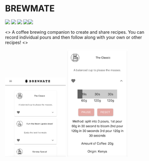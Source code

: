 # BREWMATE

<div align="left">
  <img src="https://img.shields.io/badge/react-%2320232a.svg?style=for-the-badge&logo=react&logoColor=%2361DAFB"/>
  <img src="https://img.shields.io/badge/javascript-%23323330.svg?style=for-the-badge&logo=javascript&logoColor=%23F7DF1E"/>
  <img src="https://img.shields.io/badge/node.js-6DA55F?style=for-the-badge&logo=node.js&logoColor=white"/> 
  <img src="https://img.shields.io/badge/express.js-%23404d59.svg?style=for-the-badge&logo=express&logoColor=%2361DAFB"/><img src="https://img.shields.io/badge/Mongoose-black?style=for-the-badge&logo=Mongoose&logoColor=white"/>
</div>

<>
A coffee brewing companion to create and share recipes. You can record individual pours and then follow along with your own or other recipes!
<>

<div>
  <img src="site.png" alt="site" width="200"/>
  <img src="card.png" alt="card" width="200"/>
</div>
